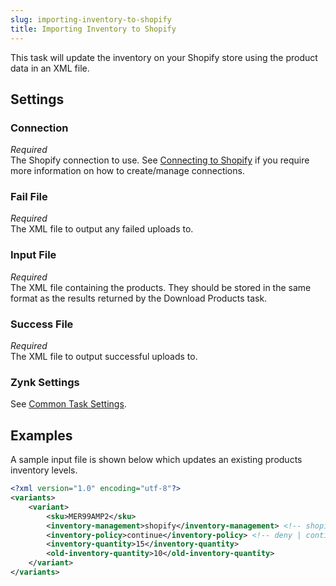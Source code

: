 ```yaml
---
slug: importing-inventory-to-shopify
title: Importing Inventory to Shopify
---
```

This task will update the inventory on your Shopify store using the product data in an XML file.

## Settings
### Connection
_Required_  
The Shopify connection to use. See [Connecting to Shopify](connecting-to-shopify) if you require more information on how to create/manage connections.

### Fail File
_Required_  
The XML file to output any failed uploads to.

### Input File
_Required_  
The XML file containing the products. They should be stored in the same format as the results returned by the Download Products task.

### Success File
_Required_  
The XML file to output successful uploads to. 

### Zynk Settings
See [Common Task Settings](common-task-settings).

## Examples
A sample input file is shown below which updates an existing products inventory levels.
```xml
<?xml version="1.0" encoding="utf-8"?>
<variants>
    <variant>
        <sku>MER99AMP2</sku>
        <inventory-management>shopify</inventory-management> <!-- shopify | blank -->
        <inventory-policy>continue</inventory-policy> <!-- deny | continue -->
        <inventory-quantity>15</inventory-quantity>
        <old-inventory-quantity>10</old-inventory-quantity>
    </variant>
</variants>
```